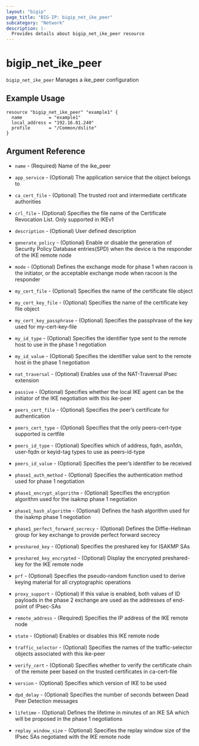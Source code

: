 ```yaml
---
layout: "bigip"
page_title: "BIG-IP: bigip_net_ike_peer"
subcategory: "Network"
description: |-
  Provides details about bigip_net_ike_peer resource
---
```


# bigip\_net\_ike_peer

`bigip_net_ike_peer` Manages a ike_peer configuration



## Example Usage


```hcl
resource "bigip_net_ike_peer" "example1" {
  name          = "example1"
  local_address = "192.16.81.240"
  profile       = "/Common/dslite"
}
```

## Argument Reference

* `name` - (Required) Name of the ike_peer

* `app_service` - (Optional) The application service that the object belongs to 

* `ca_cert_file` - (Optional) The trusted root and intermediate certificate authorities 

* `crl_file` - (Optional) Specifies the file name of the Certificate Revocation List. Only supported in IKEv1 

* `description` - (Optional) User defined description 

* `generate_policy` - (Optional) Enable or disable the generation of Security Policy Database entries(SPD) when the device is the responder of the IKE remote node 

* `mode` - (Optional) Defines the exchange mode for phase 1 when racoon is the initiator, or the acceptable exchange mode when racoon is the responder

* `my_cert_file` - (Optional) Specifies the name of the certificate file object

* `my_cert_key_file` - (Optional) Specifies the name of the certificate key file object 

* `my_cert_key_passphrase` - (Optional) Specifies the passphrase of the key used for my-cert-key-file 

* `my_id_type` - (Optional) Specifies the identifier type sent to the remote host to use in the phase 1 negotiation 

* `my_id_value` - (Optional) Specifies the identifier value sent to the remote host in the phase 1 negotiation 

* `nat_traversal` - (Optional) Enables use of the NAT-Traversal IPsec extension 

* `passive` - (Optional) Specifies whether the local IKE agent can be the initiator of the IKE negotiation with this ike-peer

* `peers_cert_file` - (Optional) Specifies the peer’s certificate for authentication 

* `peers_cert_type` - (Optional) Specifies that the only peers-cert-type supported is certfile

* `peers_id_type` - (Optional) Specifies which of address, fqdn, asn1dn, user-fqdn or keyid-tag types to use as peers-id-type 

* `peers_id_value` - (Optional) Specifies the peer’s identifier to be received 

* `phase1_auth_method` - (Optional) Specifies the authentication method used for phase 1 negotiation 

* `phase1_encrypt_algorithm` - (Optional) Specifies the encryption algorithm used for the isakmp phase 1 negotiation 

* `phase1_hash_algorithm` - (Optional) Defines the hash algorithm used for the isakmp phase 1 negotiation 

* `phase1_perfect_forward_secrecy` - (Optional) Defines the Diffie-Hellman group for key exchange to provide perfect forward secrecy 

* `preshared_key` - (Optional) Specifies the preshared key for ISAKMP SAs

* `preshared_key_encrypted` - (Optional) Display the encrypted preshared-key for the IKE remote node 

* `prf` - (Optional) Specifies the pseudo-random function used to derive keying material for all cryptographic operations

* `proxy_support` - (Optional) If this value is enabled, both values of ID payloads in the phase 2 exchange are used as the addresses of end-point of IPsec-SAs 

* `remote_address` - (Required) Specifies the IP address of the IKE remote node 

* `state` - (Optional) Enables or disables this IKE remote node 

* `traffic_selector` - (Optional) Specifies the names of the traffic-selector objects associated with this ike-peer 

* `verify_cert` - (Optional) Specifies whether to verify the certificate chain of the remote peer based on the trusted certificates in ca-cert-file 

* `version` - (Optional) Specifies which version of IKE to be used 

* `dpd_delay` - (Optional) Specifies the number of seconds between Dead Peer Detection messages 

* `lifetime` - (Optional) Defines the lifetime in minutes of an IKE SA which will be proposed in the phase 1 negotiations 

* `replay_window_size` - (Optional) Specifies the replay window size of the IPsec SAs negotiated with the IKE remote node 

